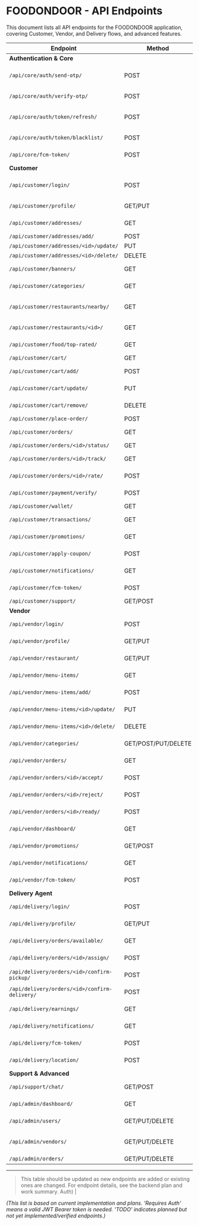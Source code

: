 # FOODONDOOR - API Endpoints

This document lists all API endpoints for the FOODONDOOR application, covering Customer, Vendor, and Delivery flows, and advanced features.

| Endpoint                                    | Method  | App           | File         | Description                                              | Usage Notes                                    |
|----------------------------------------------|---------|---------------|--------------|----------------------------------------------------------|------------------------------------------------|
| **Authentication & Core**                    |         |               |              |                                                          |                                                |
| `/api/core/auth/send-otp/`                   | POST    | `core`        | `views.py`   | Sends OTP to the provided phone number.                  | Used in all role login/registration            |
| `/api/core/auth/verify-otp/`                 | POST    | `core`        | `views.py`   | Verifies OTP and returns JWT tokens.                     | Used in all role login/registration            |
| `/api/core/auth/token/refresh/`              | POST    | `core`        | `views.py`   | Refreshes access token using refresh token.              | Requires valid Refresh Token                   |
| `/api/core/auth/token/blacklist/`            | POST    | `core`        | `views.py`   | Blacklists refresh token (logout).                       | Logout for all roles                           |
| `/api/core/fcm-token/`                       | POST    | `core`        | `views.py`   | Saves/updates device FCM token.                          | For push notifications                         |
| **Customer**                                 |         |               |              |                                                          |                                                |
| `/api/customer/login/`                       | POST    | `customer_app`| `views.py`   | Customer login (phone+OTP or phone+password).            | Returns JWT tokens                             |
| `/api/customer/profile/`                     | GET/PUT | `customer_app`| `views.py`   | View/update customer profile.                            | Requires JWT                                   |
| `/api/customer/addresses/`                   | GET     | `customer_app`| `views.py`   | List saved addresses.                                   | Requires JWT                                   |
| `/api/customer/addresses/add/`               | POST    | `customer_app`| `views.py`   | Add new address.                                         | Requires JWT                                   |
| `/api/customer/addresses/<id>/update/`       | PUT     | `customer_app`| `views.py`   | Update address.                                          | Requires JWT                                   |
| `/api/customer/addresses/<id>/delete/`       | DELETE  | `customer_app`| `views.py`   | Delete address.                                          | Requires JWT                                   |
| `/api/customer/banners/`                     | GET     | `customer_app`| `views.py`   | Fetch promotional banners for home.                      | Home screen                                    |
| `/api/customer/categories/`                  | GET     | `customer_app`| `views.py`   | Fetch food categories.                                   | Home screen                                    |
| `/api/customer/restaurants/nearby/`          | GET     | `customer_app`| `views.py`   | Fetch nearby restaurants by location.                    | Home screen                                    |
| `/api/customer/restaurants/<id>/`            | GET     | `customer_app`| `views.py`   | Restaurant details and menu.                             | Restaurant detail screen                       |
| `/api/customer/food/top-rated/`              | GET     | `customer_app`| `views.py`   | Top-rated food items.                                    | Home screen                                    |
| `/api/customer/cart/`                        | GET     | `customer_app`| `views.py`   | Get current cart.                                        | Cart screen                                    |
| `/api/customer/cart/add/`                    | POST    | `customer_app`| `views.py`   | Add item to cart.                                        | Menu/restaurant detail                         |
| `/api/customer/cart/update/`                 | PUT     | `customer_app`| `views.py`   | Update quantity in cart.                                 | Cart screen                                    |
| `/api/customer/cart/remove/`                 | DELETE  | `customer_app`| `views.py`   | Remove item from cart.                                   | Cart screen                                    |
| `/api/customer/place-order/`                 | POST    | `customer_app`| `views.py`   | Place a new order.                                       | Checkout                                       |
| `/api/customer/orders/`                      | GET     | `customer_app`| `views.py`   | List past orders.                                        | Past orders screen                             |
| `/api/customer/orders/<id>/status/`          | GET     | `customer_app`| `views.py`   | Get order status.                                        | Order tracking                                 |
| `/api/customer/orders/<id>/track/`           | GET     | `customer_app`| `views.py`   | Live tracking for delivery.                              | Order tracking                                 |
| `/api/customer/orders/<id>/rate/`            | POST    | `customer_app`| `views.py`   | Rate completed order/restaurant.                         | Past orders                                    |
| `/api/customer/payment/verify/`              | POST    | `customer_app`| `views.py`   | Verify payment from gateway.                             | Checkout                                       |
| `/api/customer/wallet/`                      | GET     | `customer_app`| `views.py`   | View wallet balance.                                     | Wallet/checkout                                |
| `/api/customer/transactions/`                | GET     | `customer_app`| `views.py`   | View transaction history.                                | Wallet                                         |
| `/api/customer/promotions/`                  | GET     | `customer_app`| `views.py`   | List available promotions/coupons.                       | Checkout, wallet                               |
| `/api/customer/apply-coupon/`                | POST    | `customer_app`| `views.py`   | Apply coupon to cart/order.                              | Checkout                                       |
| `/api/customer/notifications/`               | GET     | `customer_app`| `views.py`   | List notifications.                                      | Notifications screen                           |
| `/api/customer/fcm-token/`                   | POST    | `customer_app`| `views.py`   | Save/update FCM token.                                   | Push notifications                             |
| `/api/customer/support/`                     | GET/POST| `customer_app`| `views.py`   | Support chat/ticket.                                     | Support screen                                 |
| **Vendor**                                   |         |               |              |                                                          |                                                |
| `/api/vendor/login/`                         | POST    | `vendor_app`  | `views.py`   | Vendor login (OTP via core).                             | Returns JWT tokens                             |
| `/api/vendor/profile/`                       | GET/PUT | `vendor_app`  | `views.py`   | View/update vendor profile.                              | Requires JWT                                   |
| `/api/vendor/restaurant/`                    | GET/PUT | `vendor_app`  | `views.py`   | View/update restaurant info.                             | Requires JWT                                   |
| `/api/vendor/menu-items/`                    | GET     | `vendor_app`  | `views.py`   | List menu items.                                         | Menu management                                |
| `/api/vendor/menu-items/add/`                | POST    | `vendor_app`  | `views.py`   | Add menu item.                                           | Menu management                                |
| `/api/vendor/menu-items/<id>/update/`        | PUT     | `vendor_app`  | `views.py`   | Update menu item.                                        | Menu management                                |
| `/api/vendor/menu-items/<id>/delete/`        | DELETE  | `vendor_app`  | `views.py`   | Delete menu item.                                        | Menu management                                |
| `/api/vendor/categories/`                    | GET/POST/PUT/DELETE | `vendor_app` | `views.py` | CRUD food categories.                                    | Menu management                                |
| `/api/vendor/orders/`                        | GET     | `vendor_app`  | `views.py`   | List vendor orders.                                      | Order management                               |
| `/api/vendor/orders/<id>/accept/`            | POST    | `vendor_app`  | `views.py`   | Accept order.                                            | Order management                               |
| `/api/vendor/orders/<id>/reject/`            | POST    | `vendor_app`  | `views.py`   | Reject order.                                            | Order management                               |
| `/api/vendor/orders/<id>/ready/`             | POST    | `vendor_app`  | `views.py`   | Mark order ready for pickup.                             | Order management                               |
| `/api/vendor/dashboard/`                     | GET     | `vendor_app`  | `views.py`   | Sales analytics, order trends.                           | Dashboard                                      |
| `/api/vendor/promotions/`                    | GET/POST| `vendor_app`  | `views.py`   | View/create promotions/coupons.                          | Promotions management                          |
| `/api/vendor/notifications/`                 | GET     | `vendor_app`  | `views.py`   | List notifications.                                      | Notifications screen                           |
| `/api/vendor/fcm-token/`                     | POST    | `vendor_app`  | `views.py`   | Save/update FCM token.                                   | Push notifications                             |
| **Delivery Agent**                           |         |               |              |                                                          |                                                |
| `/api/delivery/login/`                       | POST    | `delivery_app`| `views.py`   | Delivery agent login (OTP via core).                     | Returns JWT tokens                             |
| `/api/delivery/profile/`                     | GET/PUT | `delivery_app`| `views.py`   | View/update delivery agent profile.                      | Requires JWT                                   |
| `/api/delivery/orders/available/`            | GET     | `delivery_app`| `views.py`   | List available orders for delivery agents.               | Assigned orders                                |
| `/api/delivery/orders/<id>/assign/`          | POST    | `delivery_app`| `views.py`   | Assign order to delivery agent.                          | Assign order                                   |
| `/api/delivery/orders/<id>/confirm-pickup/`  | POST    | `delivery_app`| `views.py`   | Confirm pickup from restaurant.                          | Pickup screen                                  |
| `/api/delivery/orders/<id>/confirm-delivery/`| POST    | `delivery_app`| `views.py`   | Confirm delivery to customer.                            | Delivery screen                                |
| `/api/delivery/earnings/`                    | GET     | `delivery_app`| `views.py`   | Get earnings summary.                                   | Earnings screen                                |
| `/api/delivery/notifications/`               | GET     | `delivery_app`| `views.py`   | List notifications.                                      | Notifications screen                           |
| `/api/delivery/fcm-token/`                   | POST    | `delivery_app`| `views.py`   | Save/update FCM token.                                   | Push notifications                             |
| `/api/delivery/location/`                    | POST    | `delivery_app`| `views.py`   | Live location update (future).                           | Live tracking                                  |
| **Support & Advanced**                       |         |               |              |                                                          |                                                |
| `/api/support/chat/`                         | GET/POST| `core`        | `views.py`   | Support chat/ticket for all roles.                       | Real-time support (future)                     |
| `/api/admin/dashboard/`                      | GET     | `core`        | `views.py`   | Admin analytics dashboard.                               | Admin panel                                    |
| `/api/admin/users/`                          | GET/PUT/DELETE | `core`   | `views.py`   | Manage users (ban/delete/update).                        | Admin panel                                    |
| `/api/admin/vendors/`                        | GET/PUT/DELETE | `core`   | `views.py`   | Manage vendors (approval, update, delete).               | Admin panel                                    |
| `/api/admin/orders/`                         | GET/PUT/DELETE | `core`   | `views.py`   | Manage all orders.                                       | Admin panel                                    |

---

> This table should be updated as new endpoints are added or existing ones are changed. For endpoint details, see the backend plan and work summary.
 Auth)             |

*(This list is based on current implementation and plans. 'Requires Auth' means a valid JWT Bearer token is needed. 'TODO' indicates planned but not yet implemented/verified endpoints.)*
